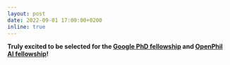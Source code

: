 ```yaml
---
layout: post
date: 2022-09-01 17:00:00+0200
inline: true
---
```


**Truly excited to be selected for the [Google PhD fellowship](https://blog.google/technology/research/announcing-the-2022-phd-fellows/) and [OpenPhil AI fellowship](https://www.openphilanthropy.org/grants/open-phil-ai-fellowship-2022-class/)!**

